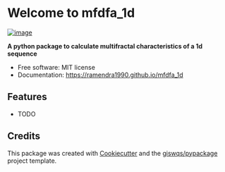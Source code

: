 # Welcome to mfdfa_1d


[![image](https://img.shields.io/pypi/v/mfdfa_1d.svg)](https://pypi.python.org/pypi/mfdfa_1d)


**A python package to calculate multifractal characteristics of a 1d sequence**


-   Free software: MIT license
-   Documentation: <https://ramendra1990.github.io/mfdfa_1d>
    

## Features

-   TODO

## Credits

This package was created with [Cookiecutter](https://github.com/cookiecutter/cookiecutter) and the [giswqs/pypackage](https://github.com/giswqs/pypackage) project template.
